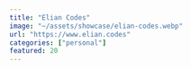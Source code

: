```yaml
---
title: "Elian Codes"
image: "~/assets/showcase/elian-codes.webp"
url: "https://www.elian.codes"
categories: ["personal"]
featured: 20
---
```


